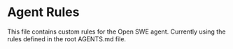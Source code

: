 # Agent Rules

This file contains custom rules for the Open SWE agent.
Currently using the rules defined in the root AGENTS.md file.
